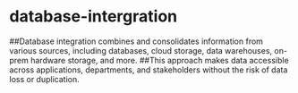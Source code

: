 # database-intergration
##Database integration combines and consolidates information from various sources, including databases, cloud storage, data warehouses, on-prem hardware storage, and more. 
##This approach makes data accessible across applications, departments, and stakeholders without the risk of data loss or duplication.
